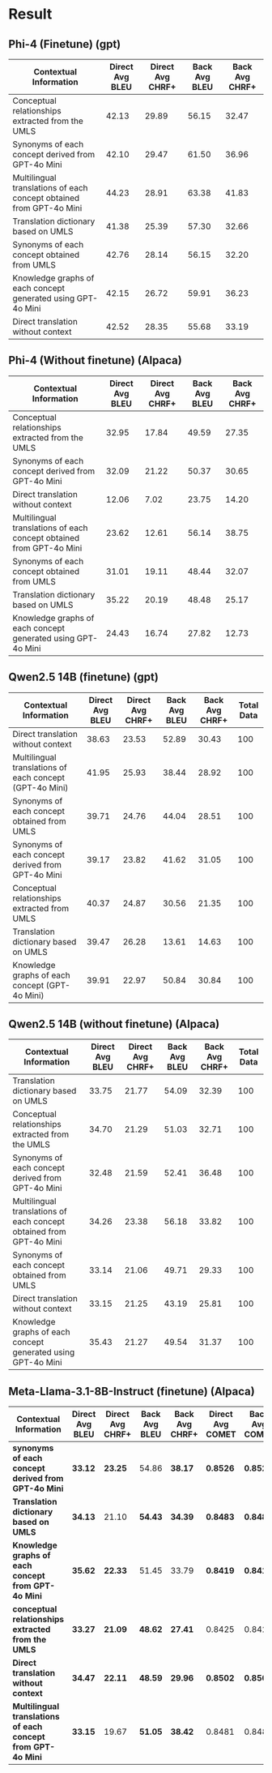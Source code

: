 # Result
## Phi-4 (Finetune) (gpt)

| Contextual Information                                           | Direct Avg BLEU | Direct Avg CHRF+ | Back Avg BLEU | Back Avg CHRF+ |
|------------------------------------------------------------------|----------------|-----------------|---------------|---------------|
| Conceptual relationships extracted from the UMLS                | 42.13          | 29.89           | 56.15         | 32.47         |
| Synonyms of each concept derived from GPT-4o Mini               | 42.10          | 29.47           | 61.50         | 36.96         |
| Multilingual translations of each concept obtained from GPT-4o Mini | 44.23          | 28.91           | 63.38         | 41.83         |
| Translation dictionary based on UMLS                            | 41.38          | 25.39           | 57.30         | 32.66         |
| Synonyms of each concept obtained from UMLS                     | 42.76          | 28.14           | 56.15         | 32.20         |
| Knowledge graphs of each concept generated using GPT-4o Mini    | 42.15          | 26.72           | 59.91         | 36.23         |
| Direct translation without context                              | 42.52          | 28.35           | 55.68         | 33.19         |

## Phi-4 (Without finetune) (Alpaca)

| Contextual Information                                           | Direct Avg BLEU | Direct Avg CHRF+ | Back Avg BLEU | Back Avg CHRF+ |
|------------------------------------------------------------------|----------------|-----------------|---------------|---------------|
| Conceptual relationships extracted from the UMLS                | 32.95          | 17.84           | 49.59         | 27.35         |
| Synonyms of each concept derived from GPT-4o Mini               | 32.09          | 21.22           | 50.37         | 30.65         |
| Direct translation without context                              | 12.06          | 7.02            | 23.75         | 14.20         |
| Multilingual translations of each concept obtained from GPT-4o Mini | 23.62          | 12.61           | 56.14         | 38.75         |
| Synonyms of each concept obtained from UMLS                     | 31.01          | 19.11           | 48.44         | 32.07         |
| Translation dictionary based on UMLS                            | 35.22          | 20.19           | 48.48         | 25.17         |
| Knowledge graphs of each concept generated using GPT-4o Mini    | 24.43          | 16.74           | 27.82         | 12.73         |




## Qwen2.5 14B (finetune) (gpt)

| Contextual Information                                      | Direct Avg BLEU | Direct Avg CHRF+ | Back Avg BLEU | Back Avg CHRF+ | Total Data |
|-------------------------------------------------------------|-----------------|------------------|---------------|---------------|------------|
| Direct translation without context                         | 38.63           | 23.53            | 52.89         | 30.43         | 100        |
| Multilingual translations of each concept (GPT-4o Mini)    | 41.95           | 25.93            | 38.44         | 28.92         | 100        |
| Synonyms of each concept obtained from UMLS                | 39.71           | 24.76            | 44.04         | 28.51         | 100        |
| Synonyms of each concept derived from GPT-4o Mini         | 39.17           | 23.82            | 41.62         | 31.05         | 100        |
| Conceptual relationships extracted from UMLS              | 40.37           | 24.87            | 30.56         | 21.35         | 100        |
| Translation dictionary based on UMLS                      | 39.47           | 26.28            | 13.61         | 14.63         | 100        |
| Knowledge graphs of each concept (GPT-4o Mini)           | 39.91           | 22.97            | 50.84         | 30.84         | 100        |




## Qwen2.5 14B (without finetune) (Alpaca)

| Contextual Information | Direct Avg BLEU | Direct Avg CHRF+ | Back Avg BLEU | Back Avg CHRF+ | Total Data |
|------------------------|----------------|------------------|---------------|---------------|------------|
| Translation dictionary based on UMLS | 33.75 | 21.77 | 54.09 | 32.39 | 100 |
| Conceptual relationships extracted from the UMLS | 34.70 | 21.29 | 51.03 | 32.71 | 100 |
| Synonyms of each concept derived from GPT-4o Mini | 32.48 | 21.59 | 52.41 | 36.48 | 100 |
| Multilingual translations of each concept obtained from GPT-4o Mini | 34.26 | 23.38 | 56.18 | 33.82 | 100 |
| Synonyms of each concept obtained from UMLS | 33.14 | 21.06 | 49.71 | 29.33 | 100 |
| Direct translation without context | 33.15 | 21.25 | 43.19 | 25.81 | 100 |
| Knowledge graphs of each concept generated using GPT-4o Mini | 35.43 | 21.27 | 49.54 | 31.37 | 100 |

## Meta-Llama-3.1-8B-Instruct (finetune) (Alpaca)

| Contextual Information                                   | Direct Avg BLEU | Direct Avg CHRF+ | Back Avg BLEU | Back Avg CHRF+ | Direct Avg COMET | Back Avg COMET |
|----------------------------------------------------------|----------------|-----------------|---------------|----------------|-----------------|----------------|
| **synonyms of each concept derived from GPT-4o Mini**             | **33.12**      | **23.25**       | 54.86         | **38.17**      | **0.8526**      | **0.8526**     |
| **Translation dictionary based on UMLS**                | **34.13**      | 21.10           | **54.43**     | **34.39**      | **0.8483**      | **0.8483**     |
| **Knowledge graphs of each concept from GPT-4o Mini**   | **35.62**      | **22.33**       | 51.45         | 33.79          | **0.8419**      | **0.8419**     |
| **conceptual relationships extracted from the UMLS**           | **33.27**      | **21.09**       | **48.62**     | **27.41**      | 0.8425          | 0.8425         |
| **Direct translation without context**                           | **34.47**      | **22.11**       | **48.59**     | **29.96**      | **0.8502**      | **0.8502**     |
| **Multilingual translations of each concept from GPT-4o Mini** | **33.15** | 19.67           | **51.05**     | **38.42**      | 0.8481          | 0.8481         |


